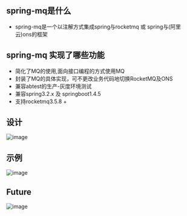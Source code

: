 ## spring-mq是什么
* spring-mq是一个以注解方式集成spring与rocketmq 或 spring与(阿里云)ons的框架

## spring-mq 实现了哪些功能
- 简化了MQ的使用,面向接口编程的方式使用MQ
- 封装了MQ的具体实现，可不更改业务代码地切换RocketMQ及ONS
- 兼容abtest的生产-灰度环境测试
- 兼容spring3.2.x 及 springboot1.4.5
- 支持rocketmq3.5.8 +

## 设计
![image](https://github.com/shook2012/spring-mq/raw/master/design.png)

## 示例
![image](https://github.com/shook2012/spring-mq/raw/master/demo.png)

## Future
![image](https://github.com/shook2012/spring-mq/raw/master/future.png)
